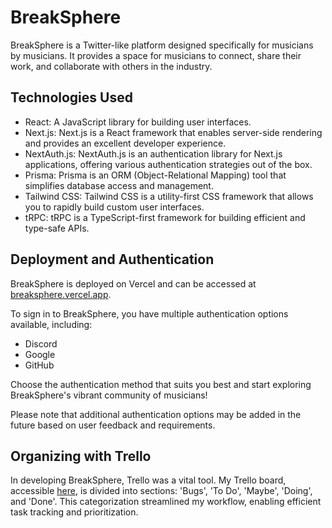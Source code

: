 # BreakSphere

BreakSphere is a Twitter-like platform designed specifically for musicians by musicians. It provides a space for musicians to connect, share their work, and collaborate with others in the industry.

## Technologies Used

- React: A JavaScript library for building user interfaces.
- Next.js: Next.js is a React framework that enables server-side rendering and provides an excellent developer experience.
- NextAuth.js: NextAuth.js is an authentication library for Next.js applications, offering various authentication strategies out of the box.
- Prisma: Prisma is an ORM (Object-Relational Mapping) tool that simplifies database access and management.
- Tailwind CSS: Tailwind CSS is a utility-first CSS framework that allows you to rapidly build custom user interfaces.
- tRPC: tRPC is a TypeScript-first framework for building efficient and type-safe APIs.

## Deployment and Authentication

BreakSphere is deployed on Vercel and can be accessed at [breaksphere.vercel.app](https://breaksphere.vercel.app/). 

To sign in to BreakSphere, you have multiple authentication options available, including:

- Discord
- Google
- GitHub

Choose the authentication method that suits you best and start exploring BreakSphere's vibrant community of musicians!

Please note that additional authentication options may be added in the future based on user feedback and requirements.

## Organizing with Trello

In developing BreakSphere, Trello was a vital tool. My Trello board, accessible [here](https://trello.com/b/Mt7Uddx4/breaksphere), is divided into sections: 'Bugs', 'To Do', 'Maybe', 'Doing', and 'Done'. This categorization streamlined my workflow, enabling efficient task tracking and prioritization.
